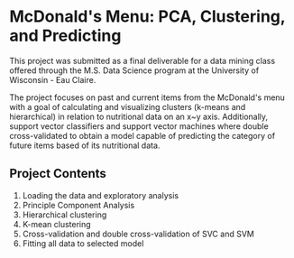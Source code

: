 # McDonald's Menu: PCA, Clustering, and Predicting
This project was submitted as a final deliverable for a data mining class offered through the M.S. Data Science program at the University of Wisconsin - Eau Claire.

The project focuses on past and current items from the McDonald's menu with a goal of calculating and visualizing clusters (k-means and hierarchical) in relation to nutritional data on an x~y axis.  Additionally, support vector classifiers and support vector machines where double cross-validated to obtain a model capable of predicting the category of future items based of its nutritional data.

## Project Contents
1.  Loading the data and exploratory analysis
2.  Principle Component Analysis
2.  Hierarchical clustering
3.  K-mean clustering
4.  Cross-validation and double cross-validation of SVC and SVM
5.  Fitting all data to selected model

